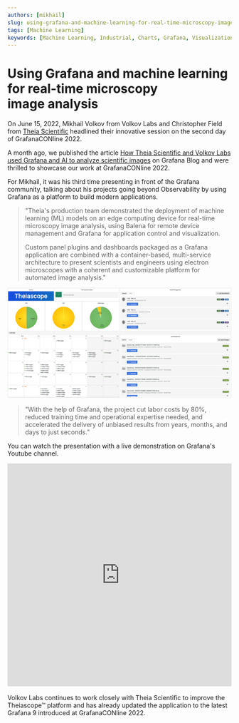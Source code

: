 ```yaml
---
authors: [mikhail]
slug: using-grafana-and-machine-learning-for-real-time-microscopy-image-analysis-9e78e210cddb
tags: [Machine Learning]
keywords: [Machine Learning, Industrial, Charts, Grafana, Visualization]
---
```


# Using Grafana and machine learning for real-time microscopy image analysis

On June 15, 2022, Mikhail Volkov from Volkov Labs and Christopher Field from [Theia Scientific](https://www.theiascientific.com/) headlined their innovative session on the second day of GrafanaCONline 2022.

<!--truncate-->

A month ago, we published the article [How Theia Scientific and Volkov Labs used Grafana and AI to analyze scientific images](https://grafana.com/blog/2022/04/29/how-theia-scientific-and-volkov-labs-use-grafana-and-ai-to-analyze-scientific-images/) on Grafana Blog and were thrilled to showcase our work at GrafanaCONline 2022.

For Mikhail, it was his third time presenting in front of the Grafana community, talking about his projects going beyond Observability by using Grafana as a platform to build modern applications.

> "Theia's production team demonstrated the deployment of machine learning (ML) models on an edge computing device for real-time microscopy image analysis, using Balena for remote device management and Grafana for application control and visualization.
>
> Custom panel plugins and dashboards packaged as a Grafana application are combined with a container-based, multi-service architecture to present scientists and engineers using electron microscopes with a coherent and customizable platform for automated image analysis."

![The home dashboard of the Theiascope™ application includes Model and Job Management panels](dashboard.png)

> "With the help of Grafana, the project cut labor costs by 80%, reduced training time and operational expertise needed, and accelerated the delivery of unbiased results from years, months, and days to just seconds."

You can watch the presentation with a live demonstration on Grafana's Youtube channel.

<iframe width="100%" height="500" src="https://www.youtube.com/embed/WRPnTFBX4rg" title="Using Grafana and machine learning for real time microscopy image analysis" frameBorder="0" allow="accelerometer; autoplay; clipboard-write; encrypted-media; gyroscope; picture-in-picture" allowFullScreen></iframe>

Volkov Labs continues to work closely with Theia Scientific to improve the Theiascope™ platform and has already updated the application to the latest Grafana 9 introduced at GrafanaCONline 2022.